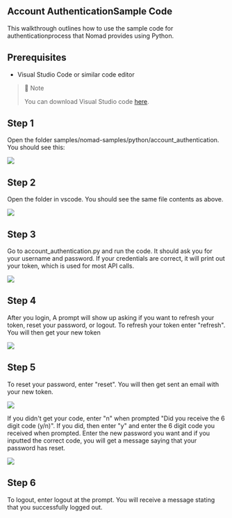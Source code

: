 ## Account AuthenticationSample Code

This walkthrough outlines how to use the sample code for authenticationprocess that Nomad provides using Python.

## Prerequisites

- Visual Studio Code or similar code editor

> 📘 Note
> 
> You can download Visual Studio code [here](https://code.visualstudio.com/).

## Step 1

Open the folder samples/nomad-samples/python/account_authentication. You should see this:

![](https://files.readme.io/29d5505-image.png)

## Step 2

Open the folder in vscode. You should see the same file contents as above.

![](https://files.readme.io/e8db622-image.png)

## Step 3

Go to account_authentication.py and run the code. It should ask you for your username and password. If your credentials are correct, it will print out your token, which is used for most API calls.

![](https://files.readme.io/b91d36f-authloginterm.png)

## Step 4

After you login, A prompt will show up asking if you want to refresh your token, reset your password, or logout. To refresh your token enter "refresh". You will then get your new token

![](https://files.readme.io/57c2d58-image.png)

## Step 5

To reset your password, enter "reset". You will then get sent an email with your new token.

![](https://files.readme.io/a1997f0-email.png)

If you didn't get your code, enter "n" when prompted "Did you receive the 6 digit code (y/n)". If you did, then enter "y" and enter the 6 digit code you received when prompted. Enter the new password you want and if you inputted the correct code, you will get a message saying that your password has reset.

![](https://files.readme.io/6de834f-image.png)

## Step 6

To logout, enter logout at the prompt. You will receive a message stating that you successfully logged out.
